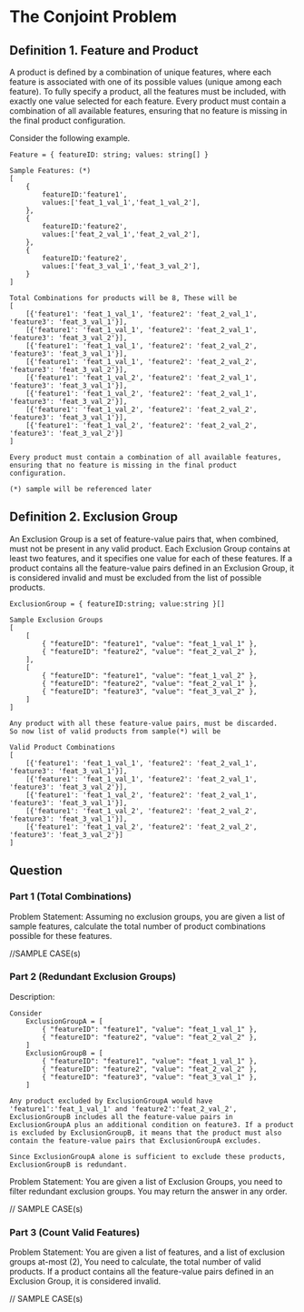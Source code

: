 # The Conjoint Problem

## Definition 1. Feature and Product

A product is defined by a combination of unique features, where each feature is associated with one of its possible values (unique among each feature). To fully specify a product, all the features must be included, with exactly one value selected for each feature. Every product must contain a combination of all available features, ensuring that no feature is missing in the final product configuration.

Consider the following example.

```
Feature = { featureID: string; values: string[] }

Sample Features: (*)
[
    {   
        featureID:'feature1',
        values:['feat_1_val_1','feat_1_val_2'],
    },
    {   
        featureID:'feature2',
        values:['feat_2_val_1','feat_2_val_2'],
    },
    {   
        featureID:'feature2',
        values:['feat_3_val_1','feat_3_val_2'],
    }
]

Total Combinations for products will be 8, These will be
[
    [{'feature1': 'feat_1_val_1', 'feature2': 'feat_2_val_1', 'feature3': 'feat_3_val_1'}],
    [{'feature1': 'feat_1_val_1', 'feature2': 'feat_2_val_1', 'feature3': 'feat_3_val_2'}],
    [{'feature1': 'feat_1_val_1', 'feature2': 'feat_2_val_2', 'feature3': 'feat_3_val_1'}],
    [{'feature1': 'feat_1_val_1', 'feature2': 'feat_2_val_2', 'feature3': 'feat_3_val_2'}],
    [{'feature1': 'feat_1_val_2', 'feature2': 'feat_2_val_1', 'feature3': 'feat_3_val_1'}],
    [{'feature1': 'feat_1_val_2', 'feature2': 'feat_2_val_1', 'feature3': 'feat_3_val_2'}],
    [{'feature1': 'feat_1_val_2', 'feature2': 'feat_2_val_2', 'feature3': 'feat_3_val_1'}],
    [{'feature1': 'feat_1_val_2', 'feature2': 'feat_2_val_2', 'feature3': 'feat_3_val_2'}]
]

Every product must contain a combination of all available features, ensuring that no feature is missing in the final product configuration.

(*) sample will be referenced later
```

## Definition 2. Exclusion Group

An Exclusion Group is a set of feature-value pairs that, when combined, must not be present in any valid product. Each Exclusion Group contains at least two features, and it specifies one value for each of these features. If a product contains all the feature-value pairs defined in an Exclusion Group, it is considered invalid and must be excluded from the list of possible products.

```
ExclusionGroup = { featureID:string; value:string }[]

Sample Exclusion Groups
[
    [
        { "featureID": "feature1", "value": "feat_1_val_1" },
        { "featureID": "feature2", "value": "feat_2_val_2" },
    ],
    [
        { "featureID": "feature1", "value": "feat_1_val_2" },
        { "featureID": "feature2", "value": "feat_2_val_1" },
        { "featureID": "feature3", "value": "feat_3_val_2" },
    ]
]

Any product with all these feature-value pairs, must be discarded. 
So now list of valid products from sample(*) will be

Valid Product Combinations
[
    [{'feature1': 'feat_1_val_1', 'feature2': 'feat_2_val_1', 'feature3': 'feat_3_val_1'}],
    [{'feature1': 'feat_1_val_1', 'feature2': 'feat_2_val_1', 'feature3': 'feat_3_val_2'}],
    [{'feature1': 'feat_1_val_2', 'feature2': 'feat_2_val_1', 'feature3': 'feat_3_val_1'}],
    [{'feature1': 'feat_1_val_2', 'feature2': 'feat_2_val_2', 'feature3': 'feat_3_val_1'}],
    [{'feature1': 'feat_1_val_2', 'feature2': 'feat_2_val_2', 'feature3': 'feat_3_val_2'}]
]

```

## Question

### Part 1 (Total Combinations)

Problem Statement: Assuming no exclusion groups, you are given a list of sample features, calculate the total number of product combinations possible for these features.

//SAMPLE CASE(s)


### Part 2 (Redundant Exclusion Groups)

Description:
```
Consider 
    ExclusionGroupA = [
        { "featureID": "feature1", "value": "feat_1_val_1" },
        { "featureID": "feature2", "value": "feat_2_val_2" },
    ]
    ExclusionGroupB = [
        { "featureID": "feature1", "value": "feat_1_val_1" },
        { "featureID": "feature2", "value": "feat_2_val_2" },
        { "featureID": "feature3", "value": "feat_3_val_1" },
    ]

Any product excluded by ExclusionGroupA would have 'feature1':'feat_1_val_1' and 'feature2':'feat_2_val_2', ExclusionGroupB includes all the feature-value pairs in ExclusionGroupA plus an additional condition on feature3. If a product is excluded by ExclusionGroupB, it means that the product must also contain the feature-value pairs that ExclusionGroupA excludes.

Since ExclusionGroupA alone is sufficient to exclude these products, ExclusionGroupB is redundant.

```

Problem Statement: You are given a list of Exclusion Groups, you need to filter redundant exclusion groups. You may return the answer in any order. 

// SAMPLE CASE(s)

### Part 3 (Count Valid Features)

Problem Statement: You are given a list of features, and a list of exclusion groups at-most (2), You need to calculate, the total number of valid products. If a product contains all the feature-value pairs defined in an Exclusion Group, it is considered invalid.

// SAMPLE CASE(s)
